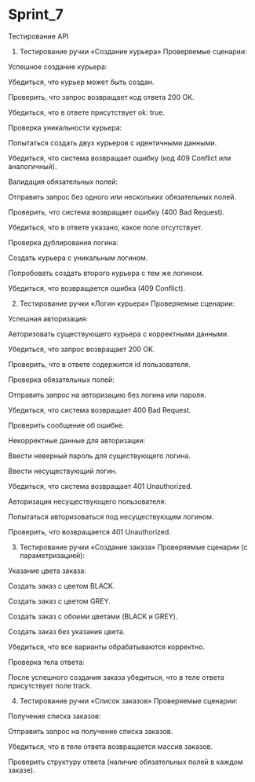 # Sprint_7
Тестирование API
1. Тестирование ручки «Создание курьера»
Проверяемые сценарии:

Успешное создание курьера:

Убедиться, что курьер может быть создан.

Проверить, что запрос возвращает код ответа 200 OK.

Убедиться, что в ответе присутствует ok: true.

Проверка уникальности курьера:

Попытаться создать двух курьеров с идентичными данными.

Убедиться, что система возвращает ошибку (код 409 Conflict или аналогичный).

Валидация обязательных полей:

Отправить запрос без одного или нескольких обязательных полей.

Проверить, что система возвращает ошибку (400 Bad Request).

Убедиться, что в ответе указано, какое поле отсутствует.

Проверка дублирования логина:

Создать курьера с уникальным логином.

Попробовать создать второго курьера с тем же логином.

Убедиться, что возвращается ошибка (409 Conflict).

2. Тестирование ручки «Логин курьера»
Проверяемые сценарии:

Успешная авторизация:

Авторизовать существующего курьера с корректными данными.

Убедиться, что запрос возвращает 200 OK.

Проверить, что в ответе содержится id пользователя.

Проверка обязательных полей:

Отправить запрос на авторизацию без логина или пароля.

Убедиться, что система возвращает 400 Bad Request.

Проверить сообщение об ошибке.

Некорректные данные для авторизации:

Ввести неверный пароль для существующего логина.

Ввести несуществующий логин.

Убедиться, что система возвращает 401 Unauthorized.

Авторизация несуществующего пользователя:

Попытаться авторизоваться под несуществующим логином.

Проверить, что возвращается 401 Unauthorized.

3. Тестирование ручки «Создание заказа»
Проверяемые сценарии (с параметризацией):

Указание цвета заказа:

Создать заказ с цветом BLACK.

Создать заказ с цветом GREY.

Создать заказ с обоими цветами (BLACK и GREY).

Создать заказ без указания цвета.

Убедиться, что все варианты обрабатываются корректно.

Проверка тела ответа:

После успешного создания заказа убедиться, что в теле ответа присутствует поле track.

4. Тестирование ручки «Список заказов»
Проверяемые сценарии:

Получение списка заказов:

Отправить запрос на получение списка заказов.

Убедиться, что в теле ответа возвращается массив заказов.

Проверить структуру ответа (наличие обязательных полей в каждом заказе).
